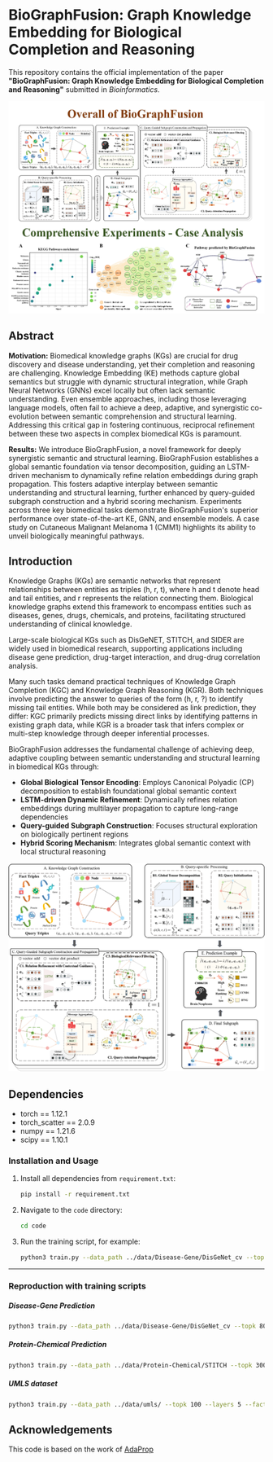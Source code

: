 # BioGraphFusion: Graph Knowledge Embedding for Biological Completion and Reasoning

This repository contains the official implementation of the paper **"BioGraphFusion: Graph Knowledge Embedding for Biological Completion and Reasoning"** submitted in *Bioinformatics*.

![Graphical Abstract](./GraphicalAbstract.jpg)

## Abstract

**Motivation:** Biomedical knowledge graphs (KGs) are crucial for drug discovery and disease understanding, yet their completion and reasoning are challenging. Knowledge Embedding (KE) methods capture global semantics but struggle with dynamic structural integration, while Graph Neural Networks (GNNs) excel locally but often lack semantic understanding. Even ensemble approaches, including those leveraging language models, often fail to achieve a deep, adaptive, and synergistic co-evolution between semantic comprehension and structural learning. Addressing this critical gap in fostering continuous, reciprocal refinement between these two aspects in complex biomedical KGs is paramount.

**Results:** We introduce BioGraphFusion, a novel framework for deeply synergistic semantic and structural learning. BioGraphFusion establishes a global semantic foundation via tensor decomposition, guiding an LSTM-driven mechanism to dynamically refine relation embeddings during graph propagation. This fosters adaptive interplay between semantic understanding and structural learning, further enhanced by query-guided subgraph construction and a hybrid scoring mechanism. Experiments across three key biomedical tasks demonstrate BioGraphFusion's superior performance over state-of-the-art KE, GNN, and ensemble models. A case study on Cutaneous Malignant Melanoma 1 (CMM1) highlights its ability to unveil biologically meaningful pathways.

## Introduction

Knowledge Graphs (KGs) are semantic networks that represent relationships between entities as triples (h, r, t), where h and t denote head and tail entities, and r represents the relation connecting them. Biological knowledge graphs extend this framework to encompass entities such as diseases, genes, drugs, chemicals, and proteins, facilitating structured understanding of clinical knowledge.

Large-scale biological KGs such as DisGeNET, STITCH, and SIDER are widely used in biomedical research, supporting applications including disease gene prediction, drug-target interaction, and drug-drug correlation analysis.

Many such tasks demand practical techniques of Knowledge Graph Completion (KGC) and Knowledge Graph Reasoning (KGR). Both techniques involve predicting the answer to queries of the form (h, r, ?) to identify missing tail entities. While both may be considered as link prediction, they differ: KGC primarily predicts missing direct links by identifying patterns in existing graph data, while KGR is a broader task that infers complex or multi-step knowledge through deeper inferential processes.

BioGraphFusion addresses the fundamental challenge of achieving deep, adaptive coupling between semantic understanding and structural learning in biomedical KGs through:

- **Global Biological Tensor Encoding**: Employs Canonical Polyadic (CP) decomposition to establish foundational global semantic context
- **LSTM-driven Dynamic Refinement**: Dynamically refines relation embeddings during multilayer propagation to capture long-range dependencies
- **Query-guided Subgraph Construction**: Focuses structural exploration on biologically pertinent regions
- **Hybrid Scoring Mechanism**: Integrates global semantic context with local structural reasoning

![Overall Architecture](./overall.png)

## Dependencies

- torch == 1.12.1
- torch_scatter == 2.0.9
- numpy == 1.21.6
- scipy == 1.10.1

### Installation and Usage

1. Install all dependencies from `requirement.txt`:

   ```bash
   pip install -r requirement.txt
   ```

2. Navigate to the `code` directory:

   ```bash
   cd code
   ```

3. Run the training script, for example:

   ```bash
   python3 train.py --data_path ../data/Disease-Gene/DisGeNet_cv --topk 800 --layers 6 --fact_ratio 0.92 --gpu 0
   ```

---

### Reproduction with training scripts

##### Disease-Gene Prediction

```bash
python3 train.py --data_path ../data/Disease-Gene/DisGeNet_cv --topk 800 --layers 6 --fact_ratio 0.92 --gpu 0 
```

##### Protein-Chemical Prediction

```bash
python3 train.py --data_path ../data/Protein-Chemical/STITCH --topk 300 --layers 6 --fact_ratio 0.92 --gpu 0 
```

##### UMLS dataset

```bash
python3 train.py --data_path ../data/umls/ --topk 100 --layers 5 --fact_ratio 0.90 --gpu 0 
```

<!-- ## Citation

If you use this code or data in your research, please cite our paper:

```bibtex
@article{lin2025biographfusion,
  title={BioGraphFusion: Graph Knowledge Embedding for Biological Completion and Reasoning},
  author={Lin, Yitong and He, Jiaying and Chen, Jiahe and Zhu, Xinnan and Zheng, Jianwei and Bo, Tao},
  journal={Bioinformatics},
  year={2025}
}
``` -->


## Acknowledgements

This code is based on the work of [AdaProp](https://github.com/LARS-research/AdaProp)

